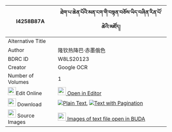 |I4258B87A|ཐེག་པ་ཆེན་པོའི་མན་ངག་གི་བསྟན་བཅོས་ཡིད་བཞིན་རིན་པོ་ཆེའི་མཛོད། 
| --- | --- 
|Alternative Title |
|Author| 隆钦热降巴·赤墨俄色
|BDRC ID | W8LS20123
|Creator | Google OCR
|Number of Volumes| 1
|<img width="25" src="https://img.icons8.com/color/25/000000/edit-property.png">Edit Online| [<img width="25" src="https://avatars.githubusercontent.com/u/45091458?s=200&v=4"> Open in Editor](http://editor.openpecha.org/I4258B87A)
|<img width="25" src="https://img.icons8.com/fluent/48/000000/download-2.png"/>  Download | [![](https://img.icons8.com/color/20/000000/txt.png)Plain Text](https://github.com/Openpecha/I4258B87A/releases/download/v1/tekpa_chenpo_i_mengak_gi_tench_plain_I4258B87A.zip), [![](https://img.icons8.com/color/20/000000/txt.png)Text with Pagination](https://github.com/Openpecha/I4258B87A/releases/download/v1/tekpa_chenpo_i_mengak_gi_tench_pages_I4258B87A.zip)
|<img width="25" src="https://img.icons8.com/plasticine/100/000000/pictures-folder.png"/>  Source Images | [<img width="25" src="https://library.bdrc.io/icons/BUDA-small.svg"> Images of text file open in BUDA](https://library.bdrc.io/show/bdr:W8LS20123)